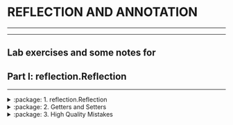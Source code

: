 # **REFLECTION AND ANNOTATION**
----------
----------
Lab exercises and some notes for
--------------


## Part I: reflection.Reflection
-----------

<details>
<summary>:package: 1. reflection.Reflection</summary>

Import "**reflection.Reflection.java"** to your **"src"** folder in your project. Try to use reflection and print some information about this class. Print everything on new line:
-	This class type
-	Super class type 
-	All interfaces that are implemented by this class
-	Instantiate object using reflection and print it too

**Don’t change anything in "reflection.Reflection class"!** 

#### Solution

```java
public class Main {
    public static void main(String[] args)
            throws NoSuchMethodException,
            IllegalAccessException,
            InvocationTargetException,
            InstantiationException {

        Class<Reflection> reflection = Reflection.class;

        System.out.println(reflection);

        Class superClass = reflection.getSuperclass();

        System.out.println(superClass);

        Class[] interfaces = reflection.getInterfaces();

        for (Class anInterface : interfaces) {
            System.out.println(anInterface);
        }

        Reflection oReflection = reflection.getConstructor().newInstance();
        System.out.println(oReflection);
    }
}
```

</details>

<details>
<summary>:package: 2. Getters and Setters</summary>

Using reflection to get all reflection.Reflection methods. Then prepare an algorithm that will recognize, which methods are getters and setters. Sort each collection alphabetically by methods names. Print to console each getter on new line in format:
-	**"{name} will return class {Return Type}"**
Then print all setters in format:
-	**"{name} and will set field of class {Parameter Type}"**

**Do this without changing anything in "reflection.Reflection.java"**

#### **:exclamation:NOTES:exclamation:**
-----
In class Main you will find 2 implementations of a code. The first \(That one that is active)
is copied from the presentation. The 2 have identical Output. At the moment there is a problem with the judge system
so it is getting 0/100. No mistakes are found. Will try later to see if there is problem with the solution.

</details>


<details>
<summary>:package: 3.	High Quality Mistakes</summary>

You are already expert of **High Quality Code**, so you know what kind of **access modifiers** must be set to members of class. Time for revenge has come. Now you have to check code produced by your "Beautiful and Smart" trainers in class Reflection. **Check all fields and methods access modifiers**. **Sort each category of members alphabetically**. Print on console all mistakes in format:
-	Fields
**{fieldName} must be private!**
-	Getters
**{methodName} have to be public!**
-	Setters
**{methodName} have to be private!**


#### **:exclamation: NOTES <sup>:exclamation:<\sup>**
-----

Same shit as pr 02
</details>